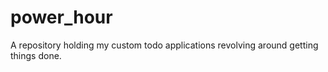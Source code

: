 # power_hour
A repository holding my custom todo applications revolving around getting things done.
